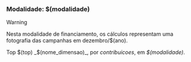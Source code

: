 ### Modalidade: $(modalidade)

<!--Total de Contribuições-->
> [!WARNING] 
> Nesta modalidade de financiamento, os cálculos representam
> uma fotografia das campanhas em dezembro/$(ano).

Top $(top) _$(nome_dimensao)_, por _contribuicoes_, em _$(modalidade)_.
